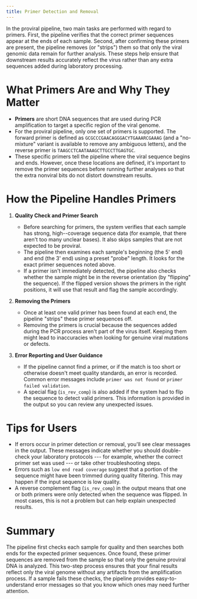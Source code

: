 ```yaml
---
title: Primer Detection and Removal
---
```


In the proviral pipeline, two main tasks are performed with regard to primers. First, the pipeline verifies that the correct primer sequences appear at the ends of each sample. Second, after confirming these primers are present, the pipeline removes (or "strips") them so that only the viral genomic data remain for further analysis. These steps help ensure that downstream results accurately reflect the virus rather than any extra sequences added during laboratory processing.

# What Primers Are and Why They Matter

- **Primers** are short DNA sequences that are used during PCR amplification to target a specific region of the viral genome.
- For the proviral pipeline, only one set of primers is supported. The forward primer is defined as `GCGCCCGAACAGGGACYTGAAARCGAAAG` (and a "no-mixture" variant is available to remove any ambiguous letters), and the reverse primer is `TAAGCCTCAATAAAGCTTGCCTTGAGTGC`.
- These specific primers tell the pipeline where the viral sequence begins and ends. However, once these locations are defined, it's important to remove the primer sequences before running further analyses so that the extra nonviral bits do not distort downstream results.

# How the Pipeline Handles Primers

1. **Quality Check and Primer Search**
   - Before searching for primers, the system verifies that each sample has strong, high--coverage sequence data (for example, that there aren't too many unclear bases). It also skips samples that are not expected to be proviral.
   - The pipeline then examines each sample's beginning (the 5' end) and end (the 3' end) using a preset "probe" length. It looks for the exact primer sequences noted above.
   - If a primer isn't immediately detected, the pipeline also checks whether the sample might be in the reverse orientation (by "flipping" the sequence). If the flipped version shows the primers in the right positions, it will use that result and flag the sample accordingly.

2. **Removing the Primers**
   - Once at least one valid primer has been found at each end, the pipeline "strips" these primer sequences off.
   - Removing the primers is crucial because the sequences added during the PCR process aren't part of the virus itself. Keeping them might lead to inaccuracies when looking for genuine viral mutations or defects.

3. **Error Reporting and User Guidance**
   - If the pipeline cannot find a primer, or if the match is too short or otherwise doesn't meet quality standards, an error is recorded. Common error messages include `primer was not found` or `primer failed validation`.
   - A special flag (`is_rev_comp`) is also added if the system had to flip the sequence to detect valid primers. This information is provided in the output so you can review any unexpected issues.

# Tips for Users

- If errors occur in primer detection or removal, you'll see clear messages in the output. These messages indicate whether you should double-check your laboratory protocols --- for example, whether the correct primer set was used --- or take other troubleshooting steps.
- Errors such as `low end read coverage` suggest that a portion of the sequence might have been trimmed during quality filtering. This may happen if the input sequence is low quality.
- A reverse complement flag (`is_rev_comp`) in the output means that one or both primers were only detected when the sequence was flipped. In most cases, this is not a problem but can help explain unexpected results.

# Summary

The pipeline first checks each sample for quality and then searches both ends for the expected primer sequences. Once found, these primer sequences are removed from the sample so that only the genuine proviral DNA is analyzed. This two-step process ensures that your final results reflect only the viral genome without any artifacts from the amplification process. If a sample fails these checks, the pipeline provides easy-to-understand error messages so that you know which ones may need further attention.
